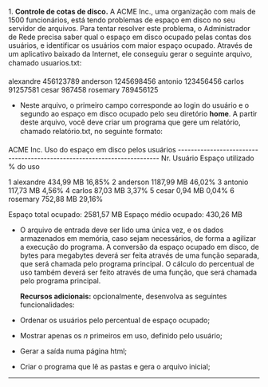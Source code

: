 1\. **Controle de cotas de disco.** A ACME Inc., uma organização com mais de 1500 funcionários, está tendo problemas de espaço em disco no seu servidor de arquivos. Para tentar resolver este problema, o Administrador de Rede precisa saber qual o espaço em disco ocupado pelas contas dos usuários, e identificar os usuários com maior espaço ocupado. Através de um aplicativo baixado da Internet, ele conseguiu gerar o seguinte arquivo, chamado usuarios.txt:

alexandre       456123789
anderson        1245698456
antonio         123456456
carlos          91257581
cesar           987458
rosemary        789456125

* Neste arquivo, o primeiro campo corresponde ao login do usuário e o segundo ao espaço em disco ocupado pelo seu diretório **home**. A partir deste arquivo, você deve criar um programa que gere um relatório, chamado relatório.txt, no seguinte formato:

ACME Inc.           Uso do espaço em disco pelos usuários
\------------------------------------------------------------------------
Nr.  Usuário        Espaço utilizado     % do uso

1    alexandre       434,99 MB            16,85%
2    anderson       1187,99 MB            46,02%
3    antonio         117,73 MB             4,56%
4    carlos           87,03 MB             3,37%
5    cesar             0,94 MB             0,04%
6    rosemary        752,88 MB            29,16%

Espaço total ocupado: 2581,57 MB
Espaço médio ocupado: 430,26 MB

* O arquivo de entrada deve ser lido uma única vez, e os dados armazenados em memória, caso sejam necessários, de forma a agilizar a execução do programa. A conversão da espaço ocupado em disco, de bytes para megabytes deverá ser feita através de uma função separada, que será chamada pelo programa principal. O cálculo do percentual de uso também deverá ser feito através de uma função, que será chamada pelo programa principal.
  
  **Recursos adicionais:** opcionalmente, desenvolva as seguintes funcionalidades:

* Ordenar os usuários pelo percentual de espaço ocupado;

* Mostrar apenas os _n_ primeiros em uso, definido pelo usuário;

* Gerar a saída numa página html;

* Criar o programa que lê as pastas e gera o arquivo inicial;

* * *
